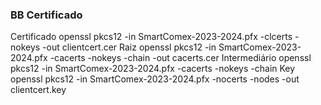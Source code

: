 ### BB Certificado ####
Certificado
openssl pkcs12 -in SmartComex-2023-2024.pfx -clcerts -nokeys -out clientcert.cer
Raiz
openssl pkcs12 -in SmartComex-2023-2024.pfx -cacerts -nokeys -chain -out cacerts.cer
Intermediário
openssl pkcs12 -in SmartComex-2023-2024.pfx -cacerts -nokeys -chain
Key
openssl pkcs12 -in SmartComex-2023-2024.pfx -nocerts -nodes -out clientcert.key